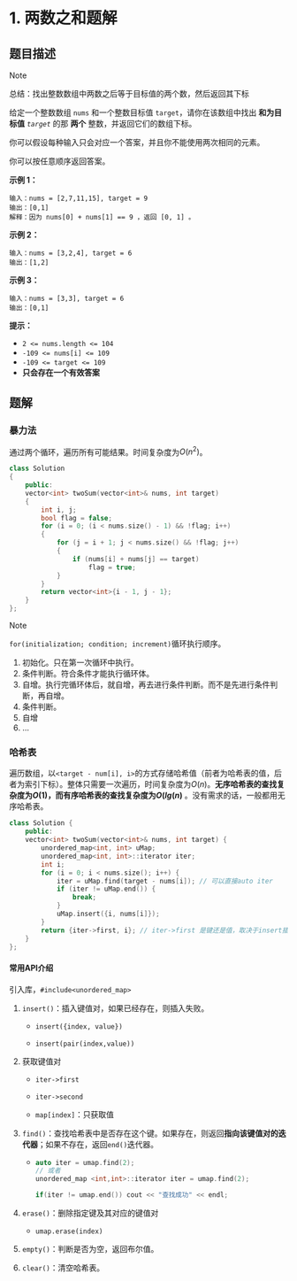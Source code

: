 # 1. 两数之和题解

## 题目描述

> [!NOTE]
>
> 总结：找出整数数组中两数之后等于目标值的两个数，然后返回其下标

给定一个整数数组 `nums` 和一个整数目标值 `target`，请你在该数组中找出 **和为目标值** *`target`* 的那 **两个** 整数，并返回它们的数组下标。

你可以假设每种输入只会对应一个答案，并且你不能使用两次相同的元素。

你可以按任意顺序返回答案。

**示例 1：**

```
输入：nums = [2,7,11,15], target = 9
输出：[0,1]
解释：因为 nums[0] + nums[1] == 9 ，返回 [0, 1] 。
```

**示例 2：**

```
输入：nums = [3,2,4], target = 6
输出：[1,2]
```

**示例 3：**

```
输入：nums = [3,3], target = 6
输出：[0,1]
```

 **提示：**

- `2 <= nums.length <= 104`
- `-109 <= nums[i] <= 109`
- `-109 <= target <= 109`
- **只会存在一个有效答案**

## 题解

### 暴力法

通过两个循环，遍历所有可能结果。时间复杂度为$O(n^2)$。

```c++
class Solution
{
    public:
    vector<int> twoSum(vector<int>& nums, int target)
    {
        int i, j;
        bool flag = false;
        for (i = 0; (i < nums.size() - 1) && !flag; i++)
        {
            for (j = i + 1; j < nums.size() && !flag; j++)
            {
                if (nums[i] + nums[j] == target)
                    flag = true;
            }
        }
        return vector<int>{i - 1, j - 1};
    }
};
```

> [!NOTE]
>
> `for(initialization; condition; increment)`循环执行顺序。
>
> 1. 初始化。只在第一次循环中执行。
> 2. 条件判断。符合条件才能执行循环体。
> 3. 自增。执行完循环体后，就自增，再去进行条件判断。而不是先进行条件判断，再自增。
> 4. 条件判断。
> 5. 自增
> 6. …

### 哈希表

遍历数组，以`<target - num[i], i>`的方式存储哈希值（前者为哈希表的值，后者为索引下标）。整体只需要一次遍历，时间复杂度为$O(n)$。**无序哈希表的查找复杂度为$O(1)$，而有序哈希表的查找复杂度为$O(lg(n)$** 。没有需求的话，一般都用无序哈希表。

```c++
class Solution {
    public:
    vector<int> twoSum(vector<int>& nums, int target) {
        unordered_map<int, int> uMap;
        unordered_map<int, int>::iterator iter;
        int i;
        for (i = 0; i < nums.size(); i++) {
            iter = uMap.find(target - nums[i]); // 可以直接auto iter
            if (iter != uMap.end()) {
                break;
            }
            uMap.insert({i, nums[i]});
        }
        return {iter->first, i}; // iter->first 是键还是值，取决于insert插入的方式
    }
};
```

#### 常用API介绍

引入库，`#include<unordered_map>`

1. `insert()`：插入键值对，如果已经存在，则插入失败。

   - `insert({index, value})`

   - `insert(pair(index,value))`

2. 获取键值对

   - `iter->first`

   - `iter->second` 

   - `map[index]`：只获取值

3. `find()`：查找哈希表中是否存在这个键。如果存在，则返回**指向该键值对的迭代器**；如果不存在，返回`end()`迭代器。

   - ```c++
     auto iter = umap.find(2);
     // 或者
     unordered_map <int,int>::iterator iter = umap.find(2);
     
     if(iter != umap.end()) cout << "查找成功" << endl;
     ```

4. `erase()`：删除指定键及其对应的键值对

   - `umap.erase(index)`

5. `empty()`：判断是否为空，返回布尔值。

6. `clear()`：清空哈希表。